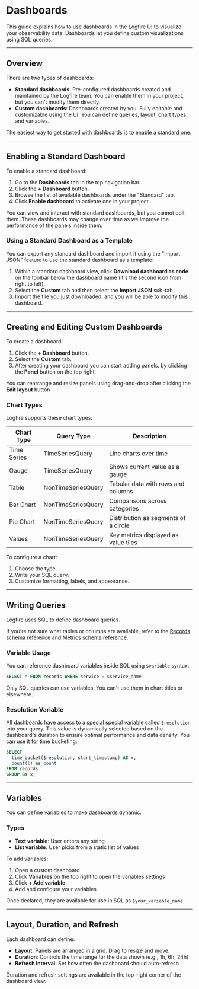 # Dashboards

This guide explains how to use dashboards in the Logfire UI to visualize your observability data. Dashboards let you define custom visualizations using SQL queries.

---

## Overview

There are two types of dashboards:

* **Standard dashboards**: Pre-configured dashboards created and maintained by the Logfire team. You can enable them in your project, but you can't modify them directly.
* **Custom dashboards**: Dashboards created by you. Fully editable and customizable using the UI. You can define queries, layout, chart types, and variables.

The easiest way to get started with dashboards is to enable a standard one.

---

## Enabling a Standard Dashboard

To enable a standard dashboard:

1. Go to the **Dashboards** tab in the top navigation bar.
2. Click the **+ Dashboard** button.
3. Browse the list of available dashboards under the "Standard" tab.
4. Click **Enable dashboard** to activate one in your project.

You can view and interact with standard dashboards, but you cannot edit them. These dashboards may change over time as we improve the performance of the panels inside them.

### Using a Standard Dashboard as a Template

You can export any standard dashboard and import it using the "Import JSON" feature to use the standard dashboard as a template:

1. Within a standard dashboard view, click **Download dashboard as code** on the toolbar below the dashboard name (it's the second icon from right to left).
2. Select the **Custom** tab and then select the **Import JSON** sub-tab.
3. Import the file you just downloaded, and you will be able to modify this dashboard.

---

## Creating and Editing Custom Dashboards

To create a dashboard:

1. Click the **+ Dashboard** button.
2. Select the **Custom** tab.
3. After creating your dashboard you can start adding panels. by clicking the **Panel** button on the top right.

You can rearrange and resize panels using drag-and-drop after clicking the **Edit layout** button

### Chart Types

Logfire supports these chart types:

| Chart Type  | Query Type         | Description                          |
| ----------- | ------------------ | ------------------------------------ |
| Time Series | TimeSeriesQuery    | Line charts over time                |
| Gauge       | TimeSeriesQuery    | Shows current value as a gauge       |
| Table       | NonTimeSeriesQuery | Tabular data with rows and columns   |
| Bar Chart   | NonTimeSeriesQuery | Comparisons across categories        |
| Pie Chart   | NonTimeSeriesQuery | Distribution as segments of a circle |
| Values      | NonTimeSeriesQuery | Key metrics displayed as value tiles |

To configure a chart:

1. Choose the type.
2. Write your SQL query.
3. Customize formatting, labels, and appearance.

---

## Writing Queries

Logfire uses SQL to define dashboard queries.

If you're not sure what tables or columns are available, refer to the [Records schema reference](INSERT_LINK_HERE) and [Metrics schema reference](LINK).

### Variable Usage

You can reference dashboard variables inside SQL using `$variable` syntax:

```sql
SELECT * FROM records WHERE service = $service_name
```

Only SQL queries can use variables. You can't use them in chart titles or elsewhere.

### Resolution Variable

All dashboards have access to a special special variable called `$resolution` into your query. This value is dynamically selected based on the dashboard's duration to ensure optimal performance and data density. You can use it for time bucketing:

```sql
SELECT
  time_bucket($resolution, start_timestamp) AS x,
  count(1) as count
FROM records
GROUP BY x;
```

---

## Variables

You can define variables to make dashboards dynamic.

### Types

* **Text variable**: User enters any string
* **List variable**: User picks from a static list of values

To add variables:

1. Open a custom dashboard
2. Click **Variables** on the top right to open the variables settings
3. Click **+ Add variable**
4. Add and configure your variables

Once declared, they are available for use in SQL as `$your_variable_name`

---

## Layout, Duration, and Refresh

Each dashboard can define:

* **Layout**: Panels are arranged in a grid. Drag to resize and move.
* **Duration**: Controls the time range for the data shown (e.g., 1h, 6h, 24h)
* **Refresh Interval**: Set how often the dashboard should auto-refresh

Duration and refresh settings are available in the top-right corner of the dashboard view.
